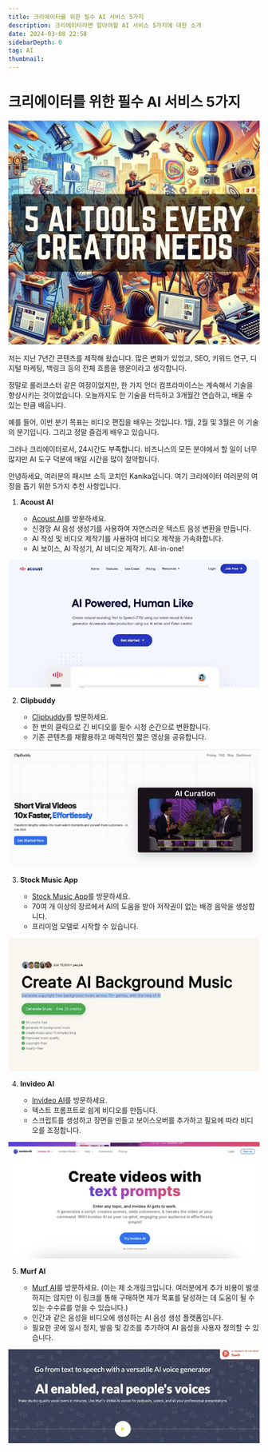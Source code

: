 ```yaml
---
title: 크리에이터를 위한 필수 AI 서비스 5가지
description: 크리에이터라면 알아야할 AI 서비스 5가지에 대한 소개
date: 2024-03-08 22:58
sidebarDepth: 0
tag: AI
thumbnail:
---
```


# 크리에이터를 위한 필수 AI 서비스 5가지

<img src="./img/5-AI-Tools-That-Every-Creator-Must-Have_0.png" />

저는 지난 7년간 콘텐츠를 제작해 왔습니다. 많은 변화가 있었고, SEO, 키워드 연구, 디지털 마케팅, 백링크 등의 전체 흐름을 행운이라고 생각합니다.

정말로 롤러코스터 같은 여정이었지만, 한 가지 언더 컴프라마이스는 계속해서 기술을 향상시키는 것이었습니다. 오늘까지도 한 기술을 터득하고 3개월간 연습하고, 배울 수 있는 만큼 배웁니다.

예를 들어, 이번 분기 목표는 비디오 편집을 배우는 것입니다. 1월, 2월 및 3월은 이 기술의 분기입니다. 그리고 정말 즐겁게 배우고 있습니다.

그러나 크리에이터로서, 24시간도 부족합니다. 비즈니스의 모든 분야에서 할 일이 너무 많지만 AI 도구 덕분에 매일 시간을 많이 절약합니다.

안녕하세요, 여러분의 패시브 소득 코치인 Kanika입니다. 여기 크리에이터 여러분의 여정을 돕기 위한 5가지 추천 사항입니다.

1. **Acoust AI**

   - [Acoust AI](https://www.acoust.io/)를 방문하세요.
   - 신경망 AI 음성 생성기를 사용하여 자연스러운 텍스트 음성 변환을 만듭니다.
   - AI 작성 및 비디오 제작기를 사용하여 비디오 제작을 가속화합니다.
   - AI 보이스, AI 작성기, AI 비디오 제작기. All-in-one!

<img src="./img/5-AI-Tools-That-Every-Creator-Must-Have_1.png" />

2. **Clipbuddy**

   - [Clipbuddy](https://clipbuddy.io/)를 방문하세요.
   - 한 번의 클릭으로 긴 비디오를 필수 시청 순간으로 변환합니다.
   - 기존 콘텐츠를 재활용하고 매력적인 짧은 영상을 공유합니다.

<img src="./img/5-AI-Tools-That-Every-Creator-Must-Have_2.png" />

3. **Stock Music App**

   - [Stock Music App](https://www.stockmusic.app/)를 방문하세요.
   - 70여 개 이상의 장르에서 AI의 도움을 받아 저작권이 없는 배경 음악을 생성합니다.
   - 프리미엄 모델로 시작할 수 있습니다.

<img src="./img/5-AI-Tools-That-Every-Creator-Must-Have_3.png" />

4. **Invideo AI**

   - [Invideo AI](https://invideo.io/)를 방문하세요.
   - 텍스트 프롬프트로 쉽게 비디오를 만듭니다.
   - 스크립트를 생성하고 장면을 만들고 보이스오버를 추가하고 필요에 따라 비디오를 조정합니다.

<img src="./img/5-AI-Tools-That-Every-Creator-Must-Have_4.png" />

5. **Murf AI**

   - [Murf AI](https://murf.ai/?lmref=alPPlg)를 방문하세요. (이는 제 소개링크입니다. 여러분에게 추가 비용이 발생하지는 않지만 이 링크를 통해 구매하면 제가 목표를 달성하는 데 도움이 될 수 있는 수수료를 얻을 수 있습니다.)
   - 인간과 같은 음성을 비디오에 생성하는 AI 음성 생성 플랫폼입니다.
   - 필요한 곳에 일시 정지, 발음 및 강조를 추가하여 AI 음성을 사용자 정의할 수 있습니다.

<img src="./img/5-AI-Tools-That-Every-Creator-Must-Have_5.png" />
